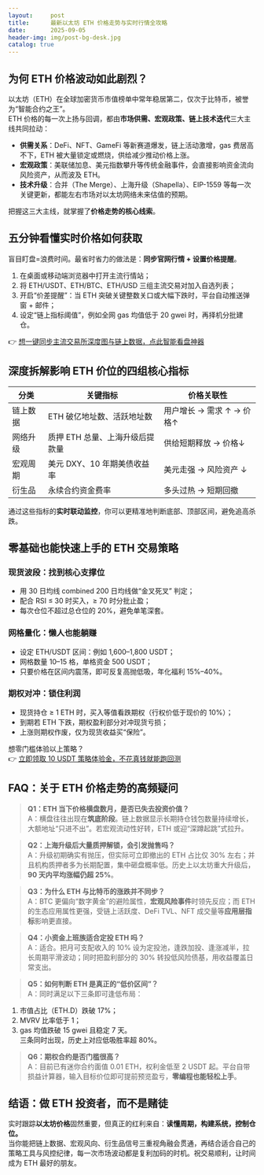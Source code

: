 ```yaml
---
layout:     post
title:      最新以太坊 ETH 价格走势与实时行情全攻略
date:       2025-09-05
header-img: img/post-bg-desk.jpg
catalog: true
---
```


## 为何 ETH 价格波动如此剧烈？

以太坊（ETH）在全球加密货币市值榜单中常年稳居第二，仅次于比特币，被誉为“智能合约之王”。  
ETH 价格的每一次上扬与回调，都由**市场供需、宏观政策、链上技术迭代**三大主线共同拉动：

- **供需关系**：DeFi、NFT、GameFi 等新赛道爆发，链上活动激增，gas 费居高不下，ETH 被大量锁定或燃烧，供给减少推动价格上涨。  
- **宏观政策**：美联储加息、美元指数攀升等传统金融事件，会直接影响资金流向风险资产，从而波及 ETH。  
- **技术升级**：合并（The Merge）、上海升级（Shapella）、EIP-1559 等每一次关键更新，都能左右市场对以太坊网络未来估值的预期。

把握这三大主线，就掌握了**价格走势的核心线索**。

## 五分钟看懂实时价格如何获取

盲目盯盘=浪费时间。最省时省力的做法是：**同步官网行情 + 设置价格提醒**。

1. 在桌面或移动端浏览器中打开主流行情站；  
2. 将 ETH/USDT、ETH/BTC、ETH/USD 三组主流交易对加入自选列表；  
3. 开启“价差提醒”：当 ETH 突破关键整数关口或大幅下跌时，平台自动推送弹窗 + 邮件；  
4. 设定“链上指标阈值”，例如全网 gas 均值低于 20 gwei 时，再择机分批建仓。

👉 [想一键同步主流交易所深度图与链上数据，点此智能看盘神器](https://okxdog.com/)

## 深度拆解影响 ETH 价位的四组核心指标

| 分类 | 关键指标 | 价格关联性 |
|---|---|---|
| 链上数据 | ETH 破亿地址数、活跃地址数 | 用户增长 → 需求 ↑ → 价格↑ |
| 网络升级 | 质押 ETH 总量、上海升级后提款量 | 供给短期释放 → 价格↓ |
| 宏观周期 | 美元 DXY、10 年期美债收益率 | 美元走强 → 风险资产 ↓ |
| 衍生品 | 永续合约资金费率 | 多头过热 → 短期回撤 |

通过这些指标的**实时联动监控**，你可以更精准地判断底部、顶部区间，避免追高杀跌。

## 零基础也能快速上手的 ETH 交易策略

### 现货波段：找到核心支撑位
- 用 30 日均线 combined 200 日均线做“金叉死叉” 判定；  
- 配合 RSI ≤ 30 时买入，≥ 70 时分批止盈；  
- 每次仓位不超过总仓位的 20%，避免单笔深套。

### 网格量化：懒人也能躺赚
- 设定 ETH/USDT 区间：例如 1,600–1,800 USDT；  
- 网格数量 10–15 格，单格资金 500 USDT；  
- 只要价格在区间内震荡，即可反复高抛低吸，年化福利 15%–40%。

### 期权对冲：锁住利润
- 现货持仓 ≥ 1 ETH 时，买入等值看跌期权（行权价低于现价的 10%）；  
- 到期若 ETH 下跌，期权盈利部分对冲现货亏损；  
- 上涨则期权作废，仅为现货收益买“保险”。

想零门槛体验以上策略？  
👉 [立即领取 10 USDT 策略体验金，不花真钱就能跑回测](https://okxdog.com/)

## FAQ：关于 ETH 价格走势的高频疑问

> **Q1：ETH 当下价格横盘数月，是否已失去投资价值？**  
A：横盘往往出现在**筑底阶段**。链上数据显示长期持仓钱包数量持续增长，大额地址“只进不出”。若宏观流动性好转，ETH 或迎“深蹲起跳”式拉升。

> **Q2：上海升级后大量质押解锁，会引发抛售吗？**  
A：升级初期确实有抛压，但实际可立即撤出的 ETH 占比仅 30% 左右；并且机构质押者多为长期配置，集中砸盘概率低。历史上以太坊重大升级后，**90 天内平均涨幅仍超 25%**。

> **Q3：为什么 ETH 与比特币的涨跌并不同步？**  
A：BTC 更偏向“数字黄金”的避险属性，**宏观风险事件**时领先反应；而 ETH 的生态应用属性更强，受链上活跃度、DeFi TVL、NFT 成交量等**应用层指标**影响更直接。

> **Q4：小资金上班族适合定投 ETH 吗？**  
A：适合。把月可支配收入的 10% 设为定投池，逢跌加投、逢涨减半，拉长周期平滑波动；同时把盈利部分的 30% 转投低风险债基，用收益覆盖日常支出。

> **Q5：如何判断 ETH 是真正的“低价区间”？**  
A：同时满足以下三条即可逢低布局：  
1. 市值占比（ETH.D）跌破 17%；  
2. MVRV 比率低于 1；  
3. gas 均值跌破 15 gwei 且稳定 7 天。  
三条同时出现，历史上对应低吸胜率超 80%。

> **Q6：期权合约是否门槛很高？**  
A：目前已有迷你合约面值 0.01 ETH，权利金低至 2 USDT 起。平台自带损益计算器，输入目标价位即可提前预览盈亏，**零编程也能轻松上手**。

## 结语：做 ETH 投资者，而不是赌徒

实时跟踪**以太坊价格**固然重要，但真正的红利来自：**读懂周期，构建系统，控制仓位。**  
当你能把链上数据、宏观风向、衍生品信号三重视角融会贯通，再结合适合自己的策略工具与风控纪律，每一次市场波动都是复利加码的时机。祝交易顺利，让时间成为 ETH 最好的朋友。